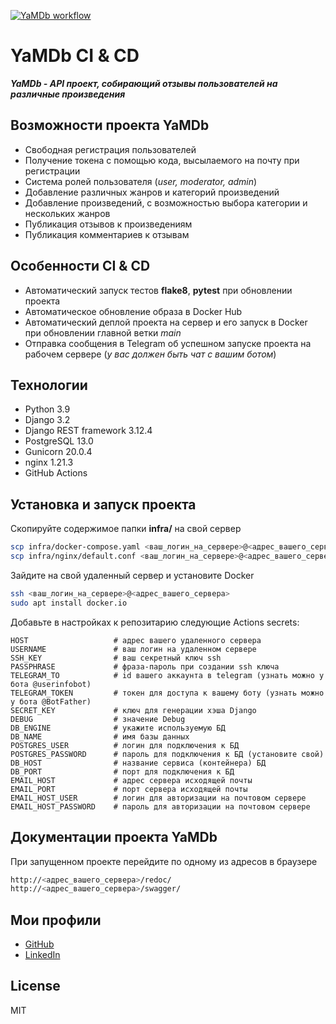[![YaMDb workflow](https://github.com/pozarnik/yamdb_final/actions/workflows/yamdb_workflow.yml/badge.svg)](https://github.com/pozarnik/yamdb_final/actions/workflows/yamdb_workflow.yml)
# YaMDb CI & CD 

***YaMDb - API проект, собирающий отзывы пользователей на различные произведения***

## Возможности проекта YaMDb

- Свободная регистрация пользователей
- Получение токена с помощью кода, высылаемого на почту при регистрации
- Система ролей пользователя (*user, moderator, admin*)
- Добавление различных жанров и категорий произведений
- Добавление произведений, с возможностью выбора категории и нескольких жанров
- Публикация отзывов к произведениям
- Публикация комментариев к отзывам

## Особенности CI & CD

- Автоматический запуск тестов **flake8**, **pytest** при обновлении проекта
- Автоматическое обновление образа в Docker Hub
- Автоматический деплой проекта на сервер и его запуск в Docker при обновлении главной ветки *main*
- Отправка сообщения в Telegram об успешном запуске проекта на рабочем сервере (*у вас должен быть чат с вашим ботом*)

## Технологии

- Python 3.9
- Django 3.2
- Django REST framework 3.12.4
- PostgreSQL 13.0
- Gunicorn 20.0.4
- nginx 1.21.3
- GitHub Actions

## Установка и запуск проекта

Скопируйте содержимое папки **infra/** на свой сервер

```sh
scp infra/docker-compose.yaml <ваш_логин_на_сервере>@<адрес_вашего_сервера>:~/
scp infra/nginx/default.conf <ваш_логин_на_сервере>@<адрес_вашего_сервера>:~/nginx/
```

Зайдите на свой удаленный сервер и установите Docker

```sh
ssh <ваш_логин_на_сервере>@<адрес_вашего_сервера>
sudo apt install docker.io
```

Добавьте в настройках к репозитарию следующие Actions secrets:

```
HOST                   # адрес вашего удаленного сервера
USERNAME               # ваш логин на удаленном сервере
SSH_KEY                # ваш секретный ключ ssh
PASSPHRASE             # фраза-пароль при создании ssh ключа
TELEGRAM_TO            # id вашего аккаунта в telegram (узнать можно у бота @userinfobot)
TELEGRAM_TOKEN         # токен для доступа к вашему боту (узнать можно у бота @BotFather)
SECRET_KEY             # ключ для генерации хэша Django
DEBUG                  # значение Debug
DB_ENGINE              # укажите используемую БД
DB_NAME                # имя базы данных
POSTGRES_USER          # логин для подключения к БД
POSTGRES_PASSWORD      # пароль для подключения к БД (установите свой)
DB_HOST                # название сервиса (контейнера) БД
DB_PORT                # порт для подключения к БД 
EMAIL_HOST             # адрес сервера исходящей почты
EMAIL_PORT             # порт сервера исходящей почты
EMAIL_HOST_USER        # логин для авторизации на почтовом сервере
EMAIL_HOST_PASSWORD    # пароль для авторизации на почтовом сервере
```

## Документации проекта YaMDb

При запущенном проекте перейдите по одному из адресов в браузере

```sh
http://<адрес_вашего_сервера>/redoc/
http://<адрес_вашего_сервера>/swagger/
```

## Мои профили

- [GitHub](https://github.com/pozarnik/)
- [LinkedIn](https://linkedin.com/in/pozarnik/)

## License

MIT


